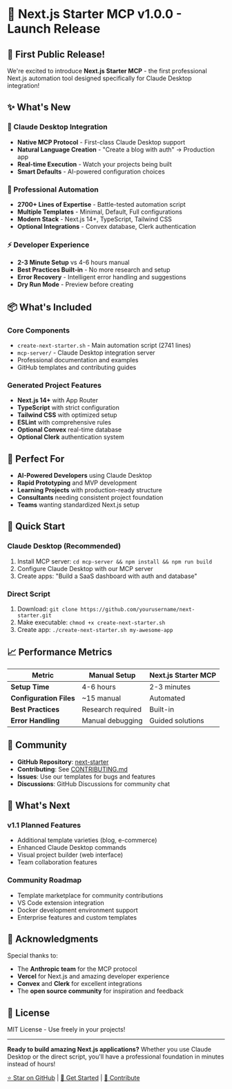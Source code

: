 # 🚀 Next.js Starter MCP v1.0.0 - Launch Release

## 🎉 **First Public Release!**

We're excited to introduce **Next.js Starter MCP** - the first professional Next.js automation tool designed specifically for Claude Desktop integration!

## ✨ **What's New**

### **🤖 Claude Desktop Integration**
- **Native MCP Protocol** - First-class Claude Desktop support
- **Natural Language Creation** - "Create a blog with auth" → Production app
- **Real-time Execution** - Watch your projects being built
- **Smart Defaults** - AI-powered configuration choices

### **🔧 Professional Automation**
- **2700+ Lines of Expertise** - Battle-tested automation script
- **Multiple Templates** - Minimal, Default, Full configurations
- **Modern Stack** - Next.js 14+, TypeScript, Tailwind CSS
- **Optional Integrations** - Convex database, Clerk authentication

### **⚡ Developer Experience**
- **2-3 Minute Setup** vs 4-6 hours manual
- **Best Practices Built-in** - No more research and setup
- **Error Recovery** - Intelligent error handling and suggestions
- **Dry Run Mode** - Preview before creating

## 📦 **What's Included**

### **Core Components**
- `create-next-starter.sh` - Main automation script (2741 lines)
- `mcp-server/` - Claude Desktop integration server
- Professional documentation and examples
- GitHub templates and contributing guides

### **Generated Project Features**
- **Next.js 14+** with App Router
- **TypeScript** with strict configuration
- **Tailwind CSS** with optimized setup
- **ESLint** with comprehensive rules
- **Optional Convex** real-time database
- **Optional Clerk** authentication system

## 🎯 **Perfect For**

- **AI-Powered Developers** using Claude Desktop
- **Rapid Prototyping** and MVP development
- **Learning Projects** with production-ready structure
- **Consultants** needing consistent project foundation
- **Teams** wanting standardized Next.js setup

## 🚀 **Quick Start**

### **Claude Desktop (Recommended)**
1. Install MCP server: `cd mcp-server && npm install && npm run build`
2. Configure Claude Desktop with our MCP server
3. Create apps: "Build a SaaS dashboard with auth and database"

### **Direct Script**
1. Download: `git clone https://github.com/yourusername/next-starter.git`
2. Make executable: `chmod +x create-next-starter.sh`
3. Create app: `./create-next-starter.sh my-awesome-app`

## 📈 **Performance Metrics**

| Metric | Manual Setup | Next.js Starter MCP |
|--------|--------------|-------------------|
| **Setup Time** | 4-6 hours | 2-3 minutes |
| **Configuration Files** | ~15 manual | Automated |
| **Best Practices** | Research required | Built-in |
| **Error Handling** | Manual debugging | Guided solutions |

## 🌟 **Community**

- **GitHub Repository**: [next-starter](https://github.com/yourusername/next-starter)
- **Contributing**: See [CONTRIBUTING.md](CONTRIBUTING.md)
- **Issues**: Use our templates for bugs and features
- **Discussions**: GitHub Discussions for community chat

## 🔮 **What's Next**

### **v1.1 Planned Features**
- Additional template varieties (blog, e-commerce)
- Enhanced Claude Desktop commands
- Visual project builder (web interface)
- Team collaboration features

### **Community Roadmap**
- Template marketplace for community contributions
- VS Code extension integration
- Docker development environment support
- Enterprise features and custom templates

## 🙏 **Acknowledgments**

Special thanks to:
- The **Anthropic team** for the MCP protocol
- **Vercel** for Next.js and amazing developer experience
- **Convex** and **Clerk** for excellent integrations
- The **open source community** for inspiration and feedback

## 📄 **License**

MIT License - Use freely in your projects!

---

**Ready to build amazing Next.js applications?** Whether you use Claude Desktop or the direct script, you'll have a professional foundation in minutes instead of hours! 

[⭐ Star on GitHub](https://github.com/yourusername/next-starter) | [🚀 Get Started](#quick-start) | [🤝 Contribute](CONTRIBUTING.md) 